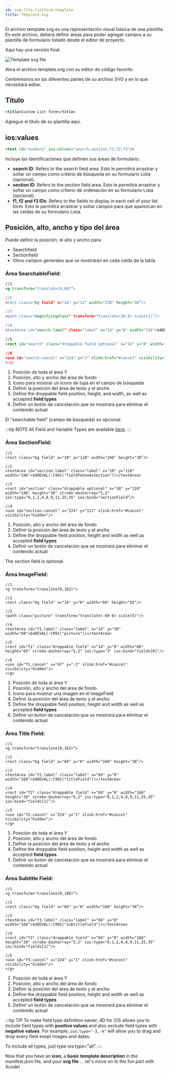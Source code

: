 ```yaml
---
id: svg-file-listform-template
title: Template.svg
---
```


El archivo template.svg es una representación visual básica de una plantilla. En este archivo, deberá definir áreas para poder agregar campos a su plantilla de formulario listado desde el editor de proyecto.

Aquí hay una versión final:

![Template svg file](assets/en/custom-listform/template-svg-file.png)

Abra el archivo template.svg con su editor de código favorito.

Centrémonos en las diferentes partes de su archivo SVG y en lo que necesitará editar.

## Título
```xml
<title>Custom List form</title>
```

Agregue el título de su plantilla aquí.

## ios:values

```xml
<text id="cookery" ios:values="search,section,f1,f2,f3"/>
```

Incluye las identificaciones que definen sus áreas de formulario:

* **search ID**: Refers to the search field area. Esto le permitirá arrastrar y soltar un campo como criterio de búsqueda en su formulario Lista (opcional).
*  **section ID**: Refers to the section field area. Esto le permitirá arrastrar y soltar un campo como criterio de ordenación en su formulario Lista (opcional).
*  **f1, f2 and f3 IDs**: Refers to the fields to display in each cell of your list form. Esto le permitirá arrastrar y soltar campos para que aparezcan en las celdas de su formulario Lista.

## Posición, alto, ancho y tipo del área
Puede definir la posición, el alto y ancho para:

* Searchfield
* Sectionfield
* Otros campos generales que se mostrarán en cada celda de la tabla

### Área SearchableField:

```xml
//1
<g transform="translate(0,60)”>

//2
<rect class="bg field" x="14" y="12" width="238" height="30”/>

//3
<path class="magnifyingGlass" transform="translate(20,8) scale(1)”/>

//4
<textArea id="search.label" class="label" x="14" y="8" width="238">$4DEVAL(:C991("fieldToUseForSearch"))</textArea>

//5
<rect id="search" class="droppable field optional" x="14" y="0" width="238" height="30" stroke-dasharray="5,2" ios:type=“0,1,2,4,8,9,11,25,35"  ios:bind="searchableField”/>

//6
<use id="search.cancel" x="224" y="1" xlink:href="#cancel" visibility="hidden”/> //6
</g>
```

1. Posición de toda el área Y
2. Posición, alto y ancho del área de fondo
3. Icono para mostrar un icono de lupa en el campo de búsqueda
4. Definir la posición del área de texto y el ancho
5. Define the droppable field position, height, and width, as well as accepted **field types**
6. Definir un botón de cancelación que se mostrará para eliminar el contenido actual

El "searchable field" (campo de búsqueda) es opcional.

:::tip NOTE All Field and Variable Types are available [here](http://doc.4d.com/4Dv17/4D/17/Field-and-Variable-Types.302-3729410.en.html). :::

### Área SectionField:

```
//1
<rect class="bg field" x="10" y="110" width="246" height="30”/>

//2
<textArea id="section.label" class="label" x="10" y="118" width="246">$4DEVAL(:C991("fieldToUseAsSection"))</textArea>

//3
<rect id="section" class="droppable optional" x="10" y="110" width="246" height="30" stroke-dasharray="5,2" ios:type="0,1,2,4,8,9,11,25,35" ios:bind="sectionField”/>

//4
<use id="section.cancel" x="224" y="111" xlink:href="#cancel" visibility="hidden"/>
```

1. Posición, alto y ancho del área de fondo
2. Definir la posición del área de texto y el ancho
3. Define the droppable field position, height and width as well as accepted **field types**
4. Definir un botón de cancelación que se mostrará para eliminar el contenido actual

The section field is optional.

### Área ImageField:

```
//1
<g transform="translate(0,162)">

//2
<rect class="bg field" x="14" y="0" width="60" height="65"/>

//3
<path class="picture" transform="translate(-60 0) scale(5)"/>

//4
<textArea id="f1.label" class="label" x="14" y="30" width="60">$4DEVAL(:C991("picture"))</textArea>

//5
<rect id="f1" class="droppable field" x="14" y="0" width="60" height="65" stroke-dasharray="5,2" ios:type="3" ios:bind="fields[0]"/>

//6
<use id="f1.cancel" x="47" y="-2" xlink:href="#cancel" visibility="hidden"/>
</g>
```

1. Posición de toda el área Y
2. Posición, alto y ancho del área de fondo
3. Icono para mostrar una imagen en el imageField
4. Definir la posición del área de texto y el ancho
5. Define the droppable field position, height and width as well as accepted **field types**
6. Definir un botón de cancelación que se mostrará para eliminar el contenido actual

### Área Title Field:

```
//1
<g transform="translate(0,162)”>

//2
<rect class="bg field" x="84" y="0" width="168" height="30”/>

//3
<textArea id="f2.label" class="label" x="84" y="8" width="168">$4DEVAL(:C991("titleField"))</textArea>

//4
<rect id="f2" class="droppable field" x="84" y="0" width="168" height="30" stroke-dasharray="5,2" ios:type="0,1,2,4,8,9,11,25,35" ios:bind="fields[1]”/>

//5
<use id="f2.cancel" x="224" y="1" xlink:href="#cancel" visibility="hidden"/>
</g>
```

1. Posición de toda el área Y
2. Posición, alto y ancho del área de fondo
3. Definir la posición del área de texto y el ancho
4. Define the droppable field position, height and width as well as accepted **field types**
5. Definir un botón de cancelación que se mostrará para eliminar el contenido actual

### Área Subtitle Field:
```
//1
<g transform="translate(0,198)”>

//2
<rect class="bg field" x="84" y="0" width="168" height="30”/>

//3
<textArea id="f3.label" class="label" x="84" y="8" width="168">$4DEVAL(:C991("subtitleField"))</textArea>

//4
<rect id="f3" class="droppable field" x="84" y="0" width="168" height="30" stroke-dasharray="5,2" ios:type="0,1,2,4,8,9,11,25,35" ios:bind="fields[2]”/>

//5
<use id="f3.cancel" x="224" y="1" xlink:href="#cancel" visibility="hidden"/>
</g>
```

1. Posición de toda el área Y
2. Posición, alto y ancho del área de fondo
3. Definir la posición del área de texto y el ancho
4. Define the droppable field position, height and width as well as accepted **field types**
5. Definir un botón de cancelación que se mostrará para eliminar el contenido actual

:::tip TIP To make field type definition easier, 4D for iOS allows you to include field types with **positive values** and also exclude field types with **negative values**. For example, `ios:type="-3,-4"` will allow you to drag and drop every field exept images and dates.

To include all types, just type ios:type="all". :::

Now that you have an **icon**, a **basic template description** in the manifest.json file, and your **svg file** ... let's move on to the fun part with Xcode!
